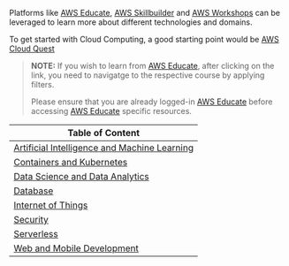 
Platforms like [AWS Educate](https://www.awseducate.com/), [AWS Skillbuilder](https://explore.skillbuilder.aws/learn) and [AWS Workshops](https://workshops.aws/) can be leveraged to learn more about different technologies and domains.

To get started with Cloud Computing, a good starting point would be [AWS Cloud Quest](https://explore.skillbuilder.aws/learn/course/11458/play/42651/play-cloud-quest-cloud-practitioner)

> **__NOTE:__** If you wish to learn from [AWS Educate](https://www.awseducate.com/), after clicking on the link, you need to navigatge to the respective course by applying filters.
> 
> Please ensure that you are already logged-in [AWS Educate](https://www.awseducate.com/) before accessing [AWS Educate](https://www.awseducate.com/) specific resources.


| Table of Content                                              |
|---------------------------------------------------------------|
| [Artificial Intelligence and Machine Learning](/AI_ML)        |
| [Containers and Kubernetes](/Containers_Kubernetes)                                     |
| [Data Science and Data Analytics](/DataScience_DataAnalytics) |
| [Database](/Database)                                         |
| [Internet of Things](/IoT)                                    |
| [Security](/Security)                                         |
| [Serverless](/Serverless)                                     |
| [Web and Mobile Development](/Web_Mob_Development)                           |